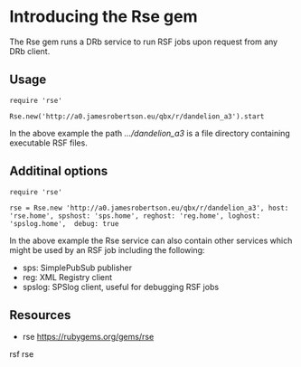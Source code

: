 # Introducing the Rse gem

The Rse gem runs a DRb service to run RSF jobs upon request from any DRb client.

## Usage

    require 'rse'

    Rse.new('http://a0.jamesrobertson.eu/qbx/r/dandelion_a3').start

In the above example the path *.../dandelion_a3* is a file directory containing executable RSF files.

## Additinal options

    require 'rse'

    rse = Rse.new 'http://a0.jamesrobertson.eu/qbx/r/dandelion_a3', host: 'rse.home', spshost: 'sps.home', reghost: 'reg.home', loghost: 'spslog.home',  debug: true

In the above example the Rse service can also contain other services which might be used by an RSF job including the following:

* sps: SimplePubSub publisher
* reg: XML Registry client
* spslog: SPSlog client, useful for debugging RSF jobs

## Resources

* rse https://rubygems.org/gems/rse

rsf rse
